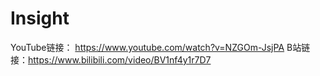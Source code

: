 # Insight
YouTube链接： https://www.youtube.com/watch?v=NZGOm-JsjPA 
B站链接：https://www.bilibili.com/video/BV1nf4y1r7D7
